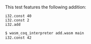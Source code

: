 This test features the following addition:
```wasm
i32.const 40
i32.const 2
i32.add
```

```sh
$ wasm_coq_interpreter add.wasm main
i32.const 42

```

